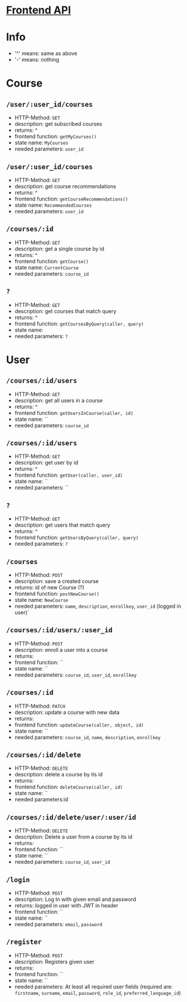 # [Frontend API](frontend/src/api/index.js)

# Info

- '^' means: same as above
- '-' means: nothing

# Course

## `/user/:user_id/courses`

- HTTP-Method: `GET`
- description: get subscribed courses
- returns: ^
- frontend function: `getMyCourses()`
- state name: `MyCourses`
- needed parameters: `user_id`

## `/user/:user_id/courses`

- HTTP-Method: `GET`
- description: get course recommendations
- returns: ^
- frontend function: `getCourseRecommendations()`
- state name: `RecommendedCourses`
- needed parameters: `user_id`

## `/courses/:id`

- HTTP-Method: `GET`
- description: get a single course by id
- returns: ^
- frontend function: `getCourse()`
- state name: `CurrentCourse`
- needed parameters: `course_id`

## `?`

- HTTP-Method: `GET`
- description: get courses that match query
- returns: ^
- frontend function: `getCoursesByQuery(caller, query)`
- state name:
- needed parameters: `?`

# User

## `/courses/:id/users`

- HTTP-Method: `GET`
- description: get all users in a course
- returns: ^
- frontend function: `getUsersInCourse(caller, id)`
- state name: ``
- needed parameters: `course_id`

## `/courses/:id/users`

- HTTP-Method: `GET`
- description: get user by id
- returns: ^
- frontend function: `getUser(caller, user_id)`
- state name: ``
- needed parameters: ``

## `?`

- HTTP-Method: `GET`
- description: get users that match query
- returns: ^
- frontend function: `getUsersByQuery(caller, query)`
- needed parameters: `?`

## `/courses`

- HTTP-Method: `POST`
- description: save a created course
- returns: id of new Course (?)
- frontend function: `postNewCourse()`
- state name: `NewCourse`
- needed parameters: `name`, `description`, `enrollkey`, `user_id` (logged in user)`

## `/courses/:id/users/:user_id`

- HTTP-Method: `POST`
- description: enroll a user into a course
- returns: 
- frontend function: ``
- state name: ``
- needed parameters: `course_id`, `user_id`, `enrollkey`

## `/courses/:id`

- HTTP-Method: `PATCH`
- description: update a course with new data
- returns: 
- frontend function: `updateCourse(caller, object, id)`
- state name: ``
- needed parameters: `course_id`, `name`, `description`, `enrollkey`

## `/courses/:id/delete`

- HTTP-Method: `DELETE`
- description: delete a course by its id
- returns: 
- frontend function: `deleteCourse(caller, id)`
- state name: ``
- needed parameters:id 


## `/courses/:id/delete/user/:user/id`

- HTTP-Method: `DELETE`
- description: Delete a user from a course by its id
- returns:
- frontend function: ``
- state name: ``
- needed parameters: `course_id`, `user_id`

## `/login`

- HTTP-Method: `POST`
- description: Log In with given email and password
- returns: logged in user with JWT in header
- frontend function: ``
- state name: ``
- needed parameters: `email`, `password`

## `/register`

- HTTP-Method: `POST`
- description: Registers given user
- returns:
- frontend function: ``
- state name: ``
- needed parameters: At least all required user fields (required are: `firstname`, `surname`, `email`, `password`, `role_id`, `preferred_language_id`)
